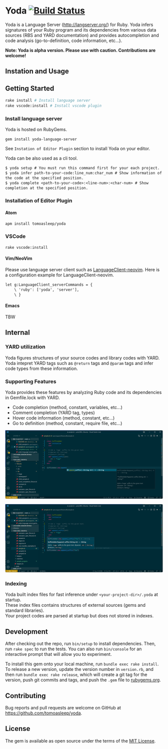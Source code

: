# Yoda [![Build Status](https://travis-ci.org/tomoasleep/yoda.svg?branch=master)](https://travis-ci.org/tomoasleep/yoda)

Yoda is a Language Server (http://langserver.org/) for Ruby.
Yoda infers signatures of your Ruby program and its dependencies from various data sources (RBS and YARD documentation) and provides autocompletion and code analysis (go-to-definition, code information, etc...).  

**Note: Yoda is alpha version. Please use with caution. Contributions are welcome!**

## Instation and Usage

## Getting Started

```bash
rake install # Install language server
rake vscode:install # Install vscode plugin
```

### Install language server

Yoda is hosted on RubyGems.

```
gem install yoda-language-server
```

See `Instation of Editor Plugin` section to install Yoda on your editor.


Yoda can be also used as a cli tool.

```
$ yoda setup # You must run this command first for your each project.
$ yoda infer path-to-your-code:line_num:char_num # Show information of the code at the specified position.
$ yoda complete <path-to-your-code>:<line-num>:<char-num> # Show completion at the specified position.
```

### Installation of Editor Plugin

#### Atom

```
apm install tomoasleep/yoda
```

### VSCode

```
rake vscode:install
```

#### Vim/NeoVim

Please use language server client such as [LanguageClient-neovim](https://github.com/autozimu/LanguageClient-neovim).
Here is a configuration example for LanguageClient-neovim.

```vim
let g:LanguageClient_serverCommands = {
    \ 'ruby': ['yoda', 'server'],
    \ }
```

#### Emacs

TBW

## Internal

### YARD utilization

Yoda figures structures of your source codes and library codes with YARD.  
Yoda intepret YARD tags such as `@return` tags and `@param` tags and infer code types from these information.

### Supporting Features

Yoda provides these features by analyzing Ruby code and its dependencies in Gemfile.lock with YARD.

* Code completion (method, constant, variables, etc...)
* Comment completion (YARD tag, types)
* Hover code information (method, constant, etc...)
* Go to definition (method, constant, require file, etc...)

![](https://github.com/tomoasleep/yoda/blob/master/images/method-complete.png)

![](https://github.com/tomoasleep/yoda/blob/master/images/hover-method.png)

### Indexing

Yoda built index files for fast inference under `<your-project-dir>/.yoda` at startup.  
These index files contains structures of external sources (gems and standard libraries).  
Your project codes are parsed at startup but does not stored in indexes.

## Development

After checking out the repo, run `bin/setup` to install dependencies. Then, run `rake spec` to run the tests. You can also run `bin/console` for an interactive prompt that will allow you to experiment.

To install this gem onto your local machine, run `bundle exec rake install`. To release a new version, update the version number in `version.rb`, and then run `bundle exec rake release`, which will create a git tag for the version, push git commits and tags, and push the `.gem` file to [rubygems.org](https://rubygems.org).

## Contributing

Bug reports and pull requests are welcome on GitHub at https://github.com/tomoasleep/yoda.

## License

The gem is available as open source under the terms of the [MIT License](https://opensource.org/licenses/MIT).
